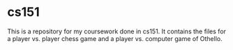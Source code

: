 # cs151

This is a repository for my coursework done in cs151.
It contains the files for a player vs. player chess game and a player vs. computer game of Othello.
